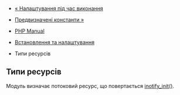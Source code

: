 - [« Налаштування під час виконання](inotify.configuration.md)
- [Предвизначені константи »](inotify.constants.md)

- [PHP Manual](index.md)
- [Встановлення та налаштування](inotify.setup.md)
- Типи ресурсів

## Типи ресурсів

Модуль визначає потоковий ресурс, що повертається
[inotify_init()](function.inotify-init.md).
